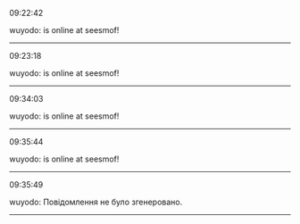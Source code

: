 09:22:42

wuyodo: is online at seesmof!

---

09:23:18

wuyodo: is online at seesmof!

---

09:34:03

wuyodo: is online at seesmof!

---

09:35:44

wuyodo: is online at seesmof!

---

09:35:49

wuyodo: Повідомлення не було згенеровано.

---

